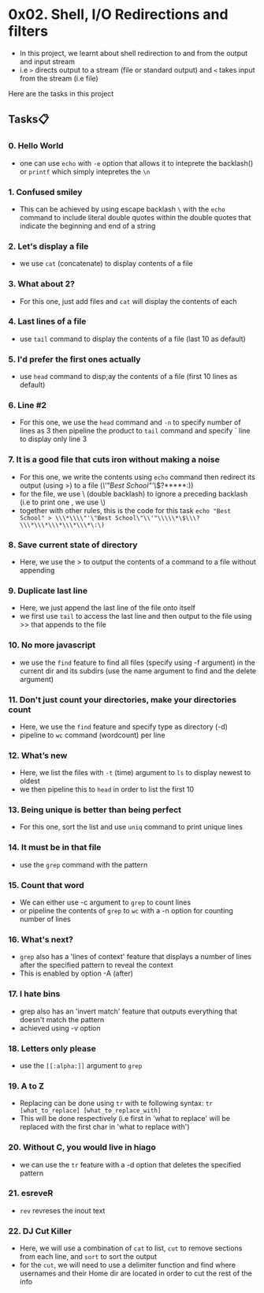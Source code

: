 # 0x02. Shell, I/O Redirections and filters

- In this project, we learnt about shell redirection to and from  the output and input stream
- i.e ``>`` directs output to a stream (file or standard output) and ``<`` takes input from the stream (i.e file) <br>

Here are the tasks in this project <br>

## Tasks:clipboard:
### 0. Hello World
- one can use ``echo`` with ``-e`` option that allows it to inteprete the backlash(\) or ``printf`` which simply intepretes the ``\n``

### 1. Confused smiley
- This can be achieved by using escape backlash ``\`` with the ``echo`` command to include literal double quotes within the double quotes that indicate the beginning and end of a string

### 2. Let's display a file
- we use ``cat`` (concatenate) to display contents of a file

### 3. What about 2?
- For this one, just add files and ``cat`` will display the contents of each

### 4. Last lines of a file
- use ``tail`` command to display the contents of a file (last 10 as default)

### 5. I'd prefer the first ones actually
- use ``head`` command to disp;ay the contents of a file (first 10 lines as default)

### 6. Line #2
- For this one, we use the ``head`` command and ``-n`` to specify number of lines as 3 then pipeline the product to ``tail`` command and specify ` line to display only line 3

### 7. It is a good file that cuts iron without making a noise
- For this one, we write the contents using ``echo`` command then redirect its output (using >) to a file (*\\'"Best School"\'\\*$\?\*\*\*\*\*:))
- for the file, we use \\ (double backlash) to ignore a preceding backlash (i.e to print one \, we use \\\)
- together with other rules, this is the code for this task ``echo "Best School" > \\\*\\\\"'\"Best School\"\\'"\\\\\*\$\\\?\\\*\\\*\\\*\\\*\\\*\:\)``

### 8. Save current state of directory
- Here, we use the > to output the contents of a command to a file without appending

### 9. Duplicate last line
- Here, we just append the last line of the file onto itself
- we first use ``tail`` to access the last line and then output to the file using >> that appends to the file

### 10. No more javascript
- we use the ``find`` feature to find all files (specify using -f argument) in the current dir and its subdirs (use the name argument to find and the delete argument)

### 11. Don't just count your directories, make your directories count
- Here, we use the ``find`` feature and specify type as directory (-d)
- pipeline to ``wc`` command (wordcount) per line

### 12. What’s new
- Here, we list the files with ``-t`` (time) argument to ``ls`` to display newest to oldest
- we then pipeline this to ``head`` in order to list the first 10

### 13. Being unique is better than being perfect
- For this one, sort the list and use ``uniq`` command to print unique lines

### 14. It must be in that file
- use the ``grep`` command with the pattern

### 15. Count that word
- We can either use -c argument to ``grep`` to count lines
- or pipeline the contents of ``grep`` to ``wc`` with a -n option for counting number of lines

### 16. What's next?
- ``grep`` also has a 'lines of context' feature that displays a number of lines after the specified pattern to reveal the context
- This is enabled by option -A (after)

### 17. I hate bins
- grep also has an 'invert match' feature that outputs everything that doesn't match the pattern
- achieved using -v option

### 18. Letters only please
- use the ``[[:alpha:]]`` argument to ``grep``

### 19. A to Z
- Replacing can be done using ``tr`` with te following syntax: ``tr [what_to_replace] [what_to_replace_with]``
- This will be done respectively (i.e first in 'what to replace' will be replaced with the first char in 'what to replace with')

### 20. Without C, you would live in hiago
- we can use the ``tr`` feature with a -d option that deletes the specified pattern

### 21. esreveR
- ``rev`` revreses the inout text

### 22. DJ Cut Killer
- Here, we will use a combination of ``cat`` to list, ``cut`` to remove sections from each line, and ``sort`` to sort the output
- for the ``cut``, we will need to use a delimiter function and find where usernames and their Home dir are located in order to cut the rest of the info
